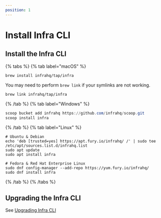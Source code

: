 ```yaml
---
position: 1
---
```


# Install Infra CLI

## Install the Infra CLI

{% tabs %}
{% tab label="macOS" %}
```
brew install infrahq/tap/infra
```
You may need to perform `brew link` if your symlinks are not working.
```
brew link infrahq/tap/infra
```
{% /tab %}
{% tab label="Windows" %}
```powershell
scoop bucket add infrahq https://github.com/infrahq/scoop.git
scoop install infra
```
{% /tab %}
{% tab label="Linux" %}
```
# Ubuntu & Debian
echo 'deb [trusted=yes] https://apt.fury.io/infrahq/ /' | sudo tee /etc/apt/sources.list.d/infrahq.list
sudo apt update
sudo apt install infra
```
```
# Fedora & Red Hat Enterprise Linux
sudo dnf config-manager --add-repo https://yum.fury.io/infrahq/
sudo dnf install infra
```
{% /tab %}
{% /tabs %}


## Upgrading the Infra CLI

See [Upgrading Infra CLI](../install/upgrading.md#upgrading-infra-cli)